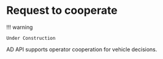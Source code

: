 # Request to cooperate

!!! warning

    Under Construction

AD API supports operator cooperation for vehicle decisions.
